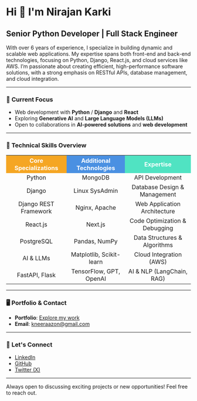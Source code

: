 # Hi 👋 I'm Nirajan Karki  
**Senior Python Developer | Full Stack Engineer**  
---

With over 6 years of experience, I specialize in building dynamic and scalable web applications. My expertise spans both front-end and back-end technologies, focusing on Python, Django, React.js, and cloud services like AWS. I’m passionate about creating efficient, high-performance software solutions, with a strong emphasis on RESTful APIs, database management, and cloud integration.

---

### 🚀 **Current Focus**

- Web development with **Python** / **Django** and **React**
- Exploring **Generative AI** and **Large Language Models (LLMs)**
- Open to collaborations in **AI-powered solutions** and **web development**

---

### 🔧 **Technical Skills Overview**

<table style="width:100%; text-align:center;">
  <tr>
    <th style="background-color:#f5a623; color:#fff;">Core Specializations</th>
    <th style="background-color:#4a90e2; color:#fff;">Additional Technologies</th>
    <th style="background-color:#50e3c2; color:#fff;">Expertise</th>
  </tr>
  <tr>
    <td>Python</td>
    <td>MongoDB</td>
    <td>API Development</td>
  </tr>
  <tr>
    <td>Django</td>
    <td>Linux SysAdmin</td>
    <td>Database Design & Management</td>
  </tr>
  <tr>
    <td>Django REST Framework</td>
    <td>Nginx, Apache</td>
    <td>Web Application Architecture</td>
  </tr>
  <tr>
    <td>React.js</td>
    <td>Next.js</td>
    <td>Code Optimization & Debugging</td>
  </tr>
  <tr>
    <td>PostgreSQL</td>
    <td>Pandas, NumPy</td>
    <td>Data Structures & Algorithms</td>
  </tr>
  <tr>
    <td>AI & LLMs</td>
    <td>Matplotlib, Scikit-learn</td>
    <td>Cloud Integration (AWS)</td>
  </tr>
  <tr>
    <td>FastAPI, Flask</td>
    <td>TensorFlow, GPT, OpenAI</td>
    <td>AI & NLP (LangChain, RAG)</td>
  </tr>
</table>

---

### 🖥 **Portfolio & Contact**

- **Portfolio**: [Explore my work](http://kneeraazon.com)  
- **Email**: [kneeraazon@gmail.com](mailto:kneeraazon@gmail.com)

---

### 🤝 **Let's Connect**

- [LinkedIn](https://www.linkedin.com/in/kneeraazon)  
- [GitHub](https://github.com/kneeraazon404)  
- [Twitter (X)](https://www.x.com/kneeraazon)

---

Always open to discussing exciting projects or new opportunities! Feel free to reach out.
